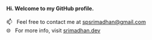 #### Hi. Welcome to my GitHub profile.

📫 &nbsp; Feel free to contact me at spsrimadhan@gmail.com\
🌐 &nbsp; For more info, visit [srimadhan.dev](https://srimadhan.dev/)


